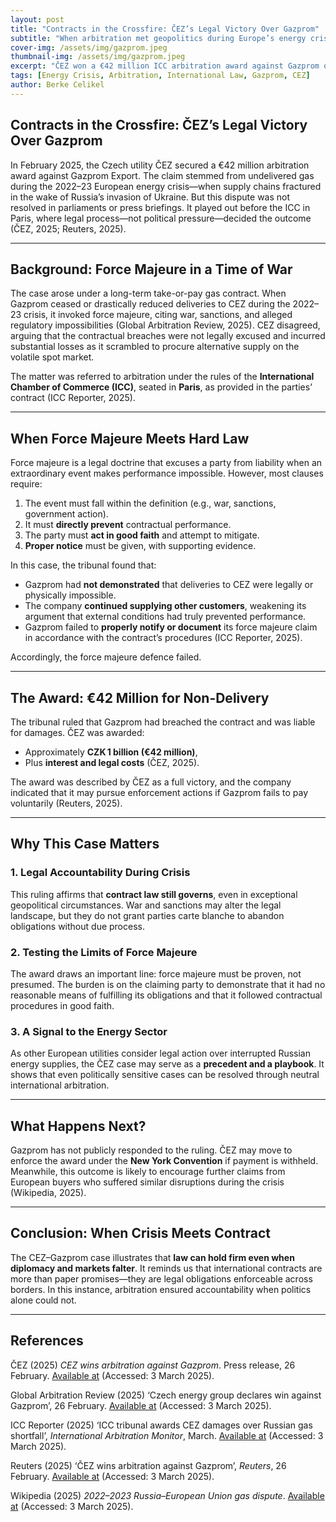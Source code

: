 ```yaml
---
layout: post
title: "Contracts in the Crossfire: ČEZ’s Legal Victory Over Gazprom"
subtitle: "When arbitration met geopolitics during Europe’s energy crisis"
cover-img: /assets/img/gazprom.jpeg
thumbnail-img: /assets/img/gazprom.jpeg
excerpt: "ČEZ won a €42 million ICC arbitration award against Gazprom over undelivered gas—highlighting how force majeure operates when geopolitical crisis collides with commercial obligation."
tags: [Energy Crisis, Arbitration, International Law, Gazprom, CEZ]
author: Berke Celikel
---
```


## Contracts in the Crossfire: ČEZ’s Legal Victory Over Gazprom

In February 2025, the Czech utility ČEZ secured a €42 million arbitration award against Gazprom Export. The claim stemmed from undelivered gas during the 2022–23 European energy crisis—when supply chains fractured in the wake of Russia’s invasion of Ukraine. But this dispute was not resolved in parliaments or press briefings. It played out before the ICC in Paris, where legal process—not political pressure—decided the outcome (ČEZ, 2025; Reuters, 2025).

---

## Background: Force Majeure in a Time of War

The case arose under a long-term take-or-pay gas contract. When Gazprom ceased or drastically reduced deliveries to CEZ during the 2022–23 crisis, it invoked force majeure, citing war, sanctions, and alleged regulatory impossibilities (Global Arbitration Review, 2025). CEZ disagreed, arguing that the contractual breaches were not legally excused and incurred substantial losses as it scrambled to procure alternative supply on the volatile spot market.

The matter was referred to arbitration under the rules of the **International Chamber of Commerce (ICC)**, seated in **Paris**, as provided in the parties’ contract (ICC Reporter, 2025).

---

## When Force Majeure Meets Hard Law

Force majeure is a legal doctrine that excuses a party from liability when an extraordinary event makes performance impossible. However, most clauses require:

1. The event must fall within the definition (e.g., war, sanctions, government action).  
2. It must **directly prevent** contractual performance.  
3. The party must **act in good faith** and attempt to mitigate.  
4. **Proper notice** must be given, with supporting evidence.

In this case, the tribunal found that:
- Gazprom had **not demonstrated** that deliveries to CEZ were legally or physically impossible.
- The company **continued supplying other customers**, weakening its argument that external conditions had truly prevented performance.
- Gazprom failed to **properly notify or document** its force majeure claim in accordance with the contract’s procedures (ICC Reporter, 2025).

Accordingly, the force majeure defence failed.

---

## The Award: €42 Million for Non-Delivery

The tribunal ruled that Gazprom had breached the contract and was liable for damages. ČEZ was awarded:
- Approximately **CZK 1 billion (€42 million)**,  
- Plus **interest and legal costs** (ČEZ, 2025).

The award was described by ČEZ as a full victory, and the company indicated that it may pursue enforcement actions if Gazprom fails to pay voluntarily (Reuters, 2025).

---

## Why This Case Matters

### 1. Legal Accountability During Crisis

This ruling affirms that **contract law still governs**, even in exceptional geopolitical circumstances. War and sanctions may alter the legal landscape, but they do not grant parties carte blanche to abandon obligations without due process.

### 2. Testing the Limits of Force Majeure

The award draws an important line: force majeure must be proven, not presumed. The burden is on the claiming party to demonstrate that it had no reasonable means of fulfilling its obligations and that it followed contractual procedures in good faith.

### 3. A Signal to the Energy Sector

As other European utilities consider legal action over interrupted Russian energy supplies, the ČEZ case may serve as a **precedent and a playbook**. It shows that even politically sensitive cases can be resolved through neutral international arbitration.

---

## What Happens Next?

Gazprom has not publicly responded to the ruling. ČEZ may move to enforce the award under the **New York Convention** if payment is withheld. Meanwhile, this outcome is likely to encourage further claims from European buyers who suffered similar disruptions during the crisis (Wikipedia, 2025).

---

## Conclusion: When Crisis Meets Contract

The CEZ–Gazprom case illustrates that **law can hold firm even when diplomacy and markets falter**. It reminds us that international contracts are more than paper promises—they are legal obligations enforceable across borders. In this instance, arbitration ensured accountability when politics alone could not.

---

## References

ČEZ (2025) *CEZ wins arbitration against Gazprom*. Press release, 26 February. [Available at](https://www.cez.cz/en/media/press-releases/cez-wins-arbitration-against-gazprom-208960) (Accessed: 3 March 2025).

Global Arbitration Review (2025) ‘Czech energy group declares win against Gazprom’, 26 February. [Available at](https://globalarbitrationreview.com/article/czech-energy-group-declares-win-against-gazprom) (Accessed: 3 March 2025).

ICC Reporter (2025) ‘ICC tribunal awards CEZ damages over Russian gas shortfall’, *International Arbitration Monitor*, March. [Available at](https://arbitrationmonitor.com/gazprom-suffers-major-arbitration-loss-at-the-icc/) (Accessed: 3 March 2025).

Reuters (2025) ‘ČEZ wins arbitration against Gazprom’, *Reuters*, 26 February. [Available at](https://www.reuters.com/business/energy/cez-wins-arbitration-against-gazprom-2025-02-26/) (Accessed: 3 March 2025).

Wikipedia (2025) *2022–2023 Russia–European Union gas dispute*. [Available at](https://en.wikipedia.org/wiki/2022–2023_Russia–European_Union_gas_dispute) (Accessed: 3 March 2025).
